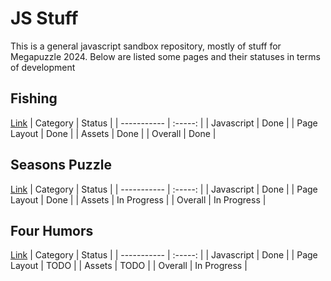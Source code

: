 # JS Stuff
This is a general javascript sandbox repository, mostly of stuff for Megapuzzle 2024. Below are listed some pages and their statuses in terms of development

## Fishing
[Link](https://mallorymiller.github.io/js-stuff/fishing/fishing.html)
| Category    |  Status | 
| ----------- | :-----: |
| Javascript  | Done    |
| Page Layout | Done    |
| Assets      | Done    |
| Overall     | Done    |



## Seasons Puzzle
[Link](https://mallorymiller.github.io/js-stuff/seasons/seasons.html)
| Category    |  Status | 
| ----------- | :-----: |
| Javascript  | Done    |
| Page Layout | Done    |
| Assets      | In Progress    |
| Overall     | In Progress    |


## Four Humors
[Link](https://mallorymiller.github.io/js-stuff/4humor%20js/FourHumors.html)
| Category    |  Status | 
| ----------- | :-----: |
| Javascript  | Done    |
| Page Layout | TODO    |
| Assets      | TODO    |
| Overall     | In Progress |

